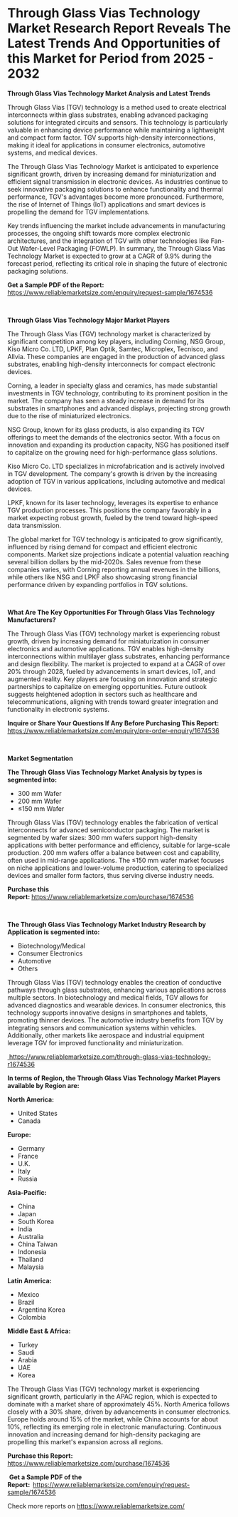 <p><h1>Through Glass Vias Technology Market Research Report Reveals The Latest Trends And Opportunities of this Market for Period from 2025 - 2032</h1></p><p><strong>Through Glass Vias Technology Market Analysis and Latest Trends</strong></p>
<p><p>Through Glass Vias (TGV) technology is a method used to create electrical interconnects within glass substrates, enabling advanced packaging solutions for integrated circuits and sensors. This technology is particularly valuable in enhancing device performance while maintaining a lightweight and compact form factor. TGV supports high-density interconnections, making it ideal for applications in consumer electronics, automotive systems, and medical devices.</p><p>The Through Glass Vias Technology Market is anticipated to experience significant growth, driven by increasing demand for miniaturization and efficient signal transmission in electronic devices. As industries continue to seek innovative packaging solutions to enhance functionality and thermal performance, TGV's advantages become more pronounced. Furthermore, the rise of Internet of Things (IoT) applications and smart devices is propelling the demand for TGV implementations.</p><p>Key trends influencing the market include advancements in manufacturing processes, the ongoing shift towards more complex electronic architectures, and the integration of TGV with other technologies like Fan-Out Wafer-Level Packaging (FOWLP). In summary, the Through Glass Vias Technology Market is expected to grow at a CAGR of 9.9% during the forecast period, reflecting its critical role in shaping the future of electronic packaging solutions.</p></p>
<p><strong>Get a Sample PDF of the Report:&nbsp;</strong> <a href="https://www.reliablemarketsize.com/enquiry/request-sample/1674536?utm_campaign=3574&utm_medium=2&utm_source=Github&utm_content=ia&utm_term=25032025&utm_id=through-glass-vias-technology">https://www.reliablemarketsize.com/enquiry/request-sample/1674536</a></p>
<p>&nbsp;</p>
<p><strong>Through Glass Vias Technology Major Market Players</strong></p>
<p><p>The Through Glass Vias (TGV) technology market is characterized by significant competition among key players, including Corning, NSG Group, Kiso Micro Co. LTD, LPKF, Plan Optik, Samtec, Microplex, Tecnisco, and Allvia. These companies are engaged in the production of advanced glass substrates, enabling high-density interconnects for compact electronic devices.</p><p>Corning, a leader in specialty glass and ceramics, has made substantial investments in TGV technology, contributing to its prominent position in the market. The company has seen a steady increase in demand for its substrates in smartphones and advanced displays, projecting strong growth due to the rise of miniaturized electronics.</p><p>NSG Group, known for its glass products, is also expanding its TGV offerings to meet the demands of the electronics sector. With a focus on innovation and expanding its production capacity, NSG has positioned itself to capitalize on the growing need for high-performance glass solutions.</p><p>Kiso Micro Co. LTD specializes in microfabrication and is actively involved in TGV development. The company's growth is driven by the increasing adoption of TGV in various applications, including automotive and medical devices.</p><p>LPKF, known for its laser technology, leverages its expertise to enhance TGV production processes. This positions the company favorably in a market expecting robust growth, fueled by the trend toward high-speed data transmission.</p><p>The global market for TGV technology is anticipated to grow significantly, influenced by rising demand for compact and efficient electronic components. Market size projections indicate a potential valuation reaching several billion dollars by the mid-2020s. Sales revenue from these companies varies, with Corning reporting annual revenues in the billions, while others like NSG and LPKF also showcasing strong financial performance driven by expanding portfolios in TGV solutions.</p></p>
<p>&nbsp;</p>
<p><strong>What Are The Key Opportunities For Through Glass Vias Technology Manufacturers?</strong></p>
<p><p>The Through Glass Vias (TGV) technology market is experiencing robust growth, driven by increasing demand for miniaturization in consumer electronics and automotive applications. TGV enables high-density interconnections within multilayer glass substrates, enhancing performance and design flexibility. The market is projected to expand at a CAGR of over 20% through 2028, fueled by advancements in smart devices, IoT, and augmented reality. Key players are focusing on innovation and strategic partnerships to capitalize on emerging opportunities. Future outlook suggests heightened adoption in sectors such as healthcare and telecommunications, aligning with trends toward greater integration and functionality in electronic systems.</p></p>
<p><strong>Inquire or Share Your Questions If Any Before Purchasing This Report:</strong> <a href="https://www.reliablemarketsize.com/enquiry/pre-order-enquiry/1674536?utm_campaign=3574&utm_medium=2&utm_source=Github&utm_content=ia&utm_term=25032025&utm_id=through-glass-vias-technology">https://www.reliablemarketsize.com/enquiry/pre-order-enquiry/1674536</a></p>
<p>&nbsp;</p>
<p><strong>Market Segmentation</strong></p>
<p><strong>The Through Glass Vias Technology Market Analysis by types is segmented into:</strong></p>
<p><ul><li>300 mm Wafer</li><li>200 mm Wafer</li><li>≤150 mm Wafer</li></ul></p>
<p><p>Through Glass Vias (TGV) technology enables the fabrication of vertical interconnects for advanced semiconductor packaging. The market is segmented by wafer sizes: 300 mm wafers support high-density applications with better performance and efficiency, suitable for large-scale production. 200 mm wafers offer a balance between cost and capability, often used in mid-range applications. The ≤150 mm wafer market focuses on niche applications and lower-volume production, catering to specialized devices and smaller form factors, thus serving diverse industry needs.</p></p>
<p><strong>Purchase this Report:&nbsp;</strong><a href="https://www.reliablemarketsize.com/purchase/1674536?utm_campaign=3574&utm_medium=2&utm_source=Github&utm_content=ia&utm_term=25032025&utm_id=through-glass-vias-technology">https://www.reliablemarketsize.com/purchase/1674536</a></p>
<p>&nbsp;</p>
<p><strong>The Through Glass Vias Technology Market Industry Research by Application is segmented into:</strong></p>
<p><ul><li>Biotechnology/Medical</li><li>Consumer Electronics</li><li>Automotive</li><li>Others</li></ul></p>
<p><p>Through Glass Vias (TGV) technology enables the creation of conductive pathways through glass substrates, enhancing various applications across multiple sectors. In biotechnology and medical fields, TGV allows for advanced diagnostics and wearable devices. In consumer electronics, this technology supports innovative designs in smartphones and tablets, promoting thinner devices. The automotive industry benefits from TGV by integrating sensors and communication systems within vehicles. Additionally, other markets like aerospace and industrial equipment leverage TGV for improved functionality and miniaturization.</p></p>
<p><a href="https://www.reliablemarketsize.com/through-glass-vias-technology-r1674536?utm_campaign=3574&utm_medium=2&utm_source=Github&utm_content=ia&utm_term=25032025&utm_id=through-glass-vias-technology">&nbsp;https://www.reliablemarketsize.com/through-glass-vias-technology-r1674536</a></p>
<p><strong>In terms of Region, the Through Glass Vias Technology Market Players available by Region are:</strong></p>
<p>
    <p> <strong> North America: </strong>
        <ul>
            <li>United States</li>
            <li>Canada</li>
        </ul>
        </p> 
    <p> <strong> Europe: </strong>
        <ul>
            <li>Germany</li>
            <li>France</li>
            <li>U.K.</li>
            <li>Italy</li>
            <li>Russia</li>
        </ul>
        </p> 
    <p> <strong> Asia-Pacific: </strong>
        <ul>
            <li>China</li>
            <li>Japan</li>
            <li>South Korea</li>
            <li>India</li>
            <li>Australia</li>
            <li>China Taiwan</li>
            <li>Indonesia</li>
            <li>Thailand</li>
            <li>Malaysia</li>
        </ul>
        </p> 
    <p> <strong> Latin America: </strong>
        <ul>
            <li>Mexico</li>
            <li>Brazil</li>
            <li>Argentina Korea</li>
            <li>Colombia</li>
        </ul>
        </p> 
    <p> <strong> Middle East & Africa: </strong>
        <ul>
            <li>Turkey</li>
            <li>Saudi</li>
            <li>Arabia</li>
            <li>UAE</li>
            <li>Korea</li>
        </ul>
    </p>
    </p>
<p><p>The Through Glass Vias (TGV) technology market is experiencing significant growth, particularly in the APAC region, which is expected to dominate with a market share of approximately 45%. North America follows closely with a 30% share, driven by advancements in consumer electronics. Europe holds around 15% of the market, while China accounts for about 10%, reflecting its emerging role in electronic manufacturing. Continuous innovation and increasing demand for high-density packaging are propelling this market's expansion across all regions.</p></p>
<p><strong>Purchase this Report: </strong><a href="https://www.reliablemarketsize.com/purchase/1674536?utm_campaign=3574&utm_medium=2&utm_source=Github&utm_content=ia&utm_term=25032025&utm_id=through-glass-vias-technology">https://www.reliablemarketsize.com/purchase/1674536</a></p>
<p>&nbsp;<strong>Get a Sample PDF of the Report:&nbsp;&nbsp;</strong><a href="https://www.reliablemarketsize.com/enquiry/request-sample/1674536?utm_campaign=3574&utm_medium=2&utm_source=Github&utm_content=ia&utm_term=25032025&utm_id=through-glass-vias-technology">https://www.reliablemarketsize.com/enquiry/request-sample/1674536</a></p>
<p><strong></strong></p>
<p>Check more reports on <a href="https://www.reliablemarketsize.com/?utm_campaign=3574&utm_medium=2&utm_source=Github&utm_content=ia&utm_term=25032025&utm_id=through-glass-vias-technology">https://www.reliablemarketsize.com/</a></p>